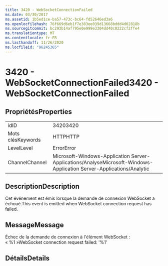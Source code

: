 ```yaml
---
title: 3420 - WebSocketConnectionFailed
ms.date: 03/30/2017
ms.assetid: 1b5ed1ce-ba57-473c-bc64-fd52646ed3a6
ms.openlocfilehash: 76f669d6eb1f7e383ee039d13668bddd4d02818b
ms.sourcegitcommit: bc293b14af795e0e999e3304dd40c0222cf2ffe4
ms.translationtype: MT
ms.contentlocale: fr-FR
ms.lasthandoff: 11/26/2020
ms.locfileid: "96245365"
---
```

# <a name="3420---websocketconnectionfailed"></a><span data-ttu-id="96133-102">3420 - WebSocketConnectionFailed</span><span class="sxs-lookup"><span data-stu-id="96133-102">3420 - WebSocketConnectionFailed</span></span>

## <a name="properties"></a><span data-ttu-id="96133-103">Propriétés</span><span class="sxs-lookup"><span data-stu-id="96133-103">Properties</span></span>  
  
|||  
|-|-|  
|<span data-ttu-id="96133-104">id</span><span class="sxs-lookup"><span data-stu-id="96133-104">ID</span></span>|<span data-ttu-id="96133-105">3420</span><span class="sxs-lookup"><span data-stu-id="96133-105">3420</span></span>|  
|<span data-ttu-id="96133-106">Mots clés</span><span class="sxs-lookup"><span data-stu-id="96133-106">Keywords</span></span>|<span data-ttu-id="96133-107">HTTP</span><span class="sxs-lookup"><span data-stu-id="96133-107">HTTP</span></span>|  
|<span data-ttu-id="96133-108">Level</span><span class="sxs-lookup"><span data-stu-id="96133-108">Level</span></span>|<span data-ttu-id="96133-109">Error</span><span class="sxs-lookup"><span data-stu-id="96133-109">Error</span></span>|  
|<span data-ttu-id="96133-110">Channel</span><span class="sxs-lookup"><span data-stu-id="96133-110">Channel</span></span>|<span data-ttu-id="96133-111">Microsoft-Windows-Application Server-Applications/Analyse</span><span class="sxs-lookup"><span data-stu-id="96133-111">Microsoft-Windows-Application Server-Applications/Analytic</span></span>|  
  
## <a name="description"></a><span data-ttu-id="96133-112">Description</span><span class="sxs-lookup"><span data-stu-id="96133-112">Description</span></span>  

 <span data-ttu-id="96133-113">Cet événement est émis lorsque la demande de connexion WebSocket a échoué.</span><span class="sxs-lookup"><span data-stu-id="96133-113">This event is emitted when WebSocket connection request has failed.</span></span>  
  
## <a name="message"></a><span data-ttu-id="96133-114">Message</span><span class="sxs-lookup"><span data-stu-id="96133-114">Message</span></span>  

 <span data-ttu-id="96133-115">Échec de la demande de connexion à l'élément WebSocket : « %1 »</span><span class="sxs-lookup"><span data-stu-id="96133-115">WebSocket connection request failed: '%1'</span></span>  
  
## <a name="details"></a><span data-ttu-id="96133-116">Détails</span><span class="sxs-lookup"><span data-stu-id="96133-116">Details</span></span>
